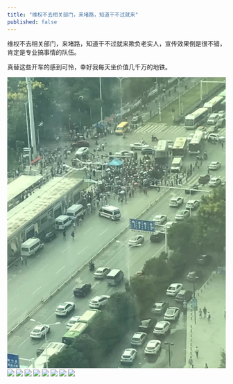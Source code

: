 ```yaml
---
title: "维权不去相关部门，来堵路，知道干不过就来"
published: false
---
```

维权不去相关部门，来堵路，知道干不过就来欺负老实人，宣传效果倒是很不错，肯定是专业搞事情的队伍。

真替这些开车的感到可怜，幸好我每天坐价值几千万的地铁。

![](./1.jpg)
![](./2.jpg)
![](./3.jpg)
![](./4.jpg)
![](./5.jpg)
![](./6.jpg)
![](./7.jpg)
![](./8.jpg)
![](./9.jpg)
